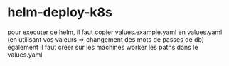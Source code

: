 # helm-deploy-k8s
pour executer ce helm, il faut copier values.example.yaml en values.yaml (en utilisant vos valeurs => changement des mots de passes de db)
également il faut créer sur les machines worker les paths dans le values.yaml
